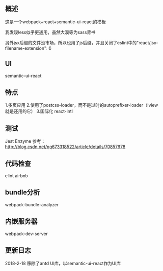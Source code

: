 ## 概述
这是一个webpack+react+semantic-ui-react的模板

我发现less似乎更通用，虽然大漠等为sass背书

另外jsx后缀的文件没市场，所以也用了js后缀，并且关闭了eslint中的"react/jsx-filename-extension": 0



## UI
semantic-ui-react

## 特点
1.多页应用
2.使用了postcss-loader，而不是过时的autoprefixer-loader（iview就是还用的它）
3.国际化 react-intl

## 测试
Jest
Enzyme
参考：http://blog.csdn.net/qq673318522/article/details/70857678

## 代码检查
elint
airbnb

## bundle分析
webpack-bundle-analyzer

## 内嵌服务器
webpack-dev-server

## 更新日志
2018-2-18 移除了antd UI库，以semantic-ui-react作为UI库
